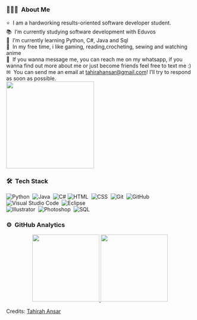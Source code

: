 <!-- ## 👋 &nbsp;Hey! I'm Tahirah -->
<h3 id="-about-me">👨🏻‍💻 &nbsp;About Me</h3>
<p>⭐ &nbsp;I am a hardworking results-oriented software developer student.<br>
📚 &nbsp;I’m currently studying software development with Eduvos<br>
🌱 &nbsp;I’m currently learning Python, C#, Java and Sql<br>
🦋 &nbsp;In my free time, i like gaming, reading,crocheting, sewing and watching anime<br>
📱 &nbsp;If you wanna message me, you can reach me on my whatsapp, if you wanna find out more about me or just become friends feel free to text me :)<br>
✉ &nbsp;You can send me an email at <a href="mailto:tahirahansar@gmail.com">tahirahansar@gmail.com</a>! I’ll try to respond as soon as possible.<br>
<img src="https://assets.pinterest.com/ext/embed.html?id=34621490881030898" height="233" width="236" frameborder="0" scrolling="no" >
<h3 id="-tech-stack">🛠 &nbsp;Tech Stack</h3>
<p><img src="https://img.shields.io/badge/-Python-05122A?style=flat&amp;logo=python" alt="Python">&nbsp;
<img src="https://img.shields.io/badge/-Java-05122A?style=flat&amp;logo=Java&amp;logoColor=FFA518" alt="Java">&nbsp;
<img alt="C#" src="https://img.shields.io/badge/C%23-white?style=flat&logo=C&logoColor=white&logoSize=auto&color=purple&cacheSeconds=3600">
<img src="https://img.shields.io/badge/-HTML-05122A?style=flat&amp;logo=HTML5" alt="HTML">&nbsp;
<img src="https://img.shields.io/badge/-CSS-05122A?style=flat&amp;logo=CSS3&amp;logoColor=1572B6" alt="CSS">&nbsp;
<img src="https://img.shields.io/badge/-Git-05122A?style=flat&amp;logo=git" alt="Git">&nbsp;
<img src="https://img.shields.io/badge/-GitHub-05122A?style=flat&amp;logo=github" alt="GitHub">&nbsp;
<img src="https://img.shields.io/badge/-Visual%20Studio%20Code-05122A?style=flat&amp;logo=visual-studio-code&amp;logoColor=007ACC" alt="Visual Studio Code">&nbsp;
<img src="https://img.shields.io/badge/-Eclipse-05122A?style=flat&amp;logo=eclipse-ide&amp;logoColor=2C2255" alt="Eclipse"><br>
<img src="https://img.shields.io/badge/-Illustrator-05122A?style=flat&amp;logo=adobe-illustrator" alt="Illustrator">&nbsp;
<img src="https://img.shields.io/badge/-Photoshop-05122A?style=flat&amp;logo=adobe-photoshop" alt="Photoshop">&nbsp;
<img alt="SQL" src="https://img.shields.io/badge/mySql-white?style=flat&logo=mysql&logoColor=white&logoSize=auto&color=grey&cacheSeconds=3600">
<h3 id="-github-analytics">⚙ &nbsp;GitHub Analytics</h3>
<p align="center">
<a href="https://github.com/Tahirah-Rucaya-Ansar">
  <img height="180em" src="https://github-readme-stats-eight-theta.vercel.app/api?username=Tahirah-Rucaya-Ansar&amp;show_icons=true&amp;theme=algolia&amp;include_all_commits=true&amp;count_private=true">
  <img height="180em" src="https://github-readme-stats-eight-theta.vercel.app/api/top-langs/?username=Tahirah-Rucaya-Ansar&amp;layout=compact&amp;langs_count=8&amp;theme=algolia">
</a>
</p>

<p>Credits: <a href="https://github.com/Tahirah-Rucaya-Ansar">Tahirah Ansar</a></p>
